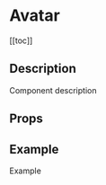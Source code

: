 <script setup>
import { ref } from 'vue';
import component from './index.vue'

const isOpened = ref(false);
</script>

# Avatar

[[toc]]

## Description

Component description

## Props

<props-parser :props="component.props" />

## Example


<code-example>
<p>Example</p>
<template v-slot:html>

```html
<p>Example</p>
```

</template>

<template v-slot:js>

```js
const isOpened = ref(false);
```

</template>
</code-example>